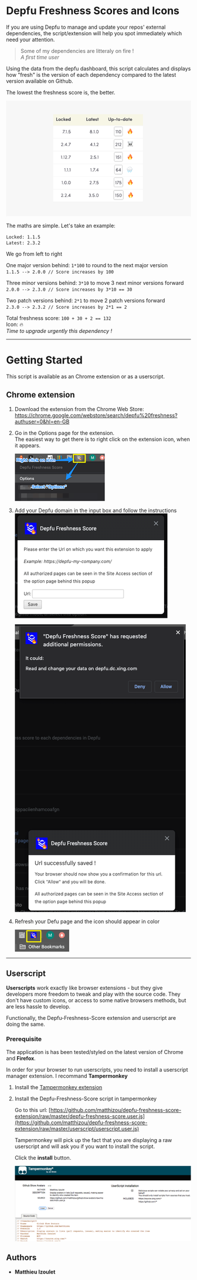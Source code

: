 # Depfu Freshness Scores and Icons

If you are using Depfu to manage and update your repos' external dependencies, the script/extension will help you spot immediately which need your attention.

> Some of my dependencies are litteraly on fire !  
> _A first time user_

Using the data from the depfu dashboard, this script calculates and displays how "fresh" is the version of each dependency compared to the latest version available on Github.

The lowest the freshness score is, the better.

<img src="extension/images/screenshots/overview-2.png" width="600">

The maths are simple. Let's take an example:

```
Locked: 1.1.5
Latest: 2.3.2
```

We go from left to right

One major version behind: `1*100` to round to the next major version  
`1.1.5 --> 2.0.0 // Score increases by 100`

Three minor versions behind: `3*10` to move 3 next minor versions forward  
`2.0.0 --> 2.3.0 // Score increases by 3*10 == 30`

Two patch versions behind: `2*1` to move 2 patch versions forward  
`2.3.0 --> 2.3.2 // Score increases by 2*1 == 2`

Total freshness score: `100 + 30 + 2 == 132`  
Icon: 🔥  
_Time to upgrade urgently this dependency !_

---

# Getting Started

This script is available as an Chrome extension or as a userscript.

## Chrome extension

1. Download the extension from the Chrome Web Store:  
   https://chrome.google.com/webstore/search/depfu%20freshness?authuser=0&hl=en-GB

2. Go in the Options page for the extension.  
   The easiest way to get there is to right click on the extension icon, when it appears.

   <img src="extension/images/screenshots/extension-setup-1.png"/>

3. Add your Depfu domain in the input box and follow the instructions
   <img src="extension/images/screenshots/options_2.png"/>

   <img src="extension/images/screenshots/extension-setup-2.png"/>

4. Refresh your Defu page and the icon should appear in color

   <img src="extension/images/screenshots/extension-setup-3.png"/>

---

## Userscript

**Userscripts** work exactly like browser extensions - but they give developers more freedom to tweak and play with the source code. They don't have custom icons, or access to some native browsers methods, but are less hassle to develop.

Functionally, the Depfu-Freshness-Score extension and userscript are doing the same.

### Prerequisite

The application is has been tested/styled on the latest version of Chrome and **Firefox**.

In order for your browser to run userscripts, you need to install a userscript manager extension. I recommand **Tampermonkey**

1. Install the [Tampermonkey extension](https://chrome.google.com/webstore/detail/tampermonkey/dhdgffkkebhmkfjojejmpbldmpobfkfo)

2. Install the Depfu-Freshness-Score script in tampermonkey

   Go to this url: [https://github.com/matthizou/depfu-freshness-score-extension/raw/master/depfu-freshness-score.user.js](https://github.com/matthizou/depfu-freshness-score-extension/raw/master/userscript/userscript.user.js)

   Tampermonkey will pick up the fact that you are displaying a raw userscript and will ask you if you want to install the script.

   Click the **install** button.

   <img src="extension/images/screenshots/userscript-installation.png" width="600">

## Authors

- **Matthieu Izoulet**
